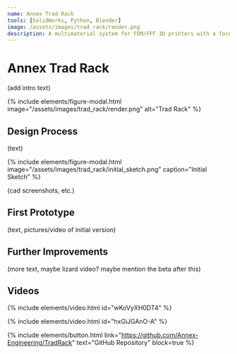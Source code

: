 ```yaml
---
name: Annex Trad Rack
tools: [SolidWorks, Python, Blender]
image: /assets/images/trad_rack/render.png
description: A multimaterial system for FDM/FFF 3D printers with a focus on scalability at low cost.
---
```


# Annex Trad Rack

(add intro text)

{% include elements/figure-modal.html image="/assets/images/trad_rack/render.png" alt="Trad Rack" %}

## Design Process

(text)

{% include elements/figure-modal.html image="/assets/images/trad_rack/initial_sketch.png" caption="Initial Sketch" %}

(cad screenshots, etc.)

## First Prototype

(text, pictures/video of initial version)

## Further Improvements

(more text, maybe lizard video? maybe mention the beta after this)

## Videos

{% include elements/video.html id="wKoVyXH0DT4" %}

{% include elements/video.html id="hxGiJGAnO-A" %}

{% include elements/button.html link="https://github.com/Annex-Engineering/TradRack" text="GitHub Repository" block=true %}
